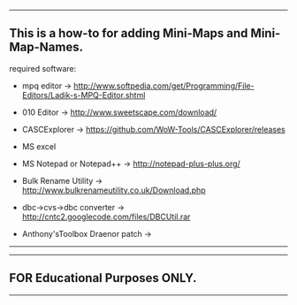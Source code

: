 ----------------------------------------------------------------------------------------------------------------------
This is a how-to for adding Mini-Maps and Mini-Map-Names.
----------------------------------------------------------------------------------------------------------------------
required software:

 * mpq editor -> http://www.softpedia.com/get/Programming/File-Editors/Ladik-s-MPQ-Editor.shtml
 
 * 010 Editor -> http://www.sweetscape.com/download/
 
 * CASCExplorer -> https://github.com/WoW-Tools/CASCExplorer/releases
 
 * MS excel
 
 * MS Notepad or Notepad++ -> http://notepad-plus-plus.org/
 
 * Bulk Rename Utility -> http://www.bulkrenameutility.co.uk/Download.php
 
 * dbc->cvs->dbc converter -> http://cntc2.googlecode.com/files/DBCUtil.rar
 
 * Anthony'sToolbox Draenor patch -> 
 
----------------------------------------------------------------------------------------------------------------------
----------------------------------------------------------------------------------------------------------------------
FOR Educational Purposes ONLY.
----------------------------------------------------------------------------------------------------------------------
----------------------------------------------------------------------------------------------------------------------
